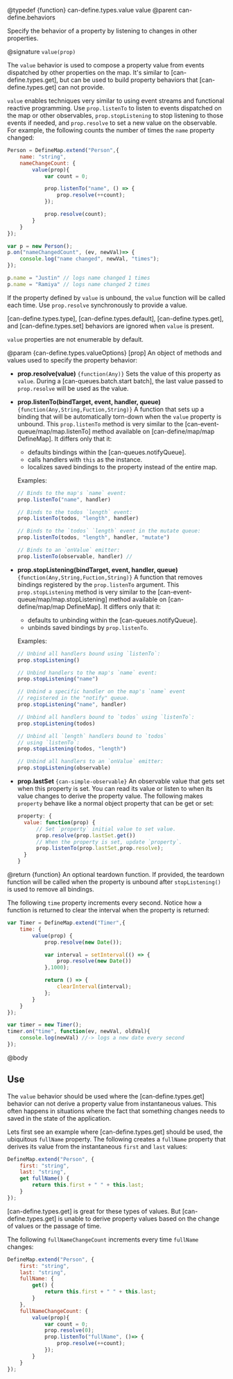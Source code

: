 @typedef {function} can-define.types.value value
@parent can-define.behaviors

Specify the behavior of a property by listening to changes in other properties.

@signature `value(prop)`

The `value` behavior is used to compose a property value from events dispatched
by other properties on the map. It's similar to [can-define.types.get], but can
be used to build property behaviors that [can-define.types.get] can not provide.

`value` enables techniques very similar to using
event streams and functional reactive programming. Use `prop.listenTo` to listen to events
dispatched on the map or other observables,
`prop.stopListening` to stop listening to those events if needed, and `prop.resolve`
to set a new value on the observable. For example, the following
counts the number of times the `name` property changed:

```js
Person = DefineMap.extend("Person",{
    name: "string",
    nameChangeCount: {
        value(prop){
            var count = 0;

            prop.listenTo("name", () => {
                prop.resolve(++count);
            });

            prop.resolve(count);
        }
    }
});

var p = new Person();
p.on("nameChangedCount", (ev, newVal)=> {
    console.log("name changed", newVal, "times");
});

p.name = "Justin" // logs name changed 1 times
p.name = "Ramiya" // logs name changed 2 times
```

If the property defined by `value` is unbound, the `value` function will be called each time. Use `prop.resolve` synchronously
to provide a value.

[can-define.types.type], [can-define.types.default], [can-define.types.get], and [can-define.types.set] behaviors are ignored when `value` is present.

`value` properties are not enumerable by default.

@param {can-define.types.valueOptions} [prop] An object of methods and values used to specify the property
behavior:  



- __prop.resolve(value)__ `{function(Any)}` Sets the value of this property as `value`. During a [can-queues.batch.start batch],
  the last value passed to `prop.resolve` will be used as the value.

- __prop.listenTo(bindTarget, event, handler, queue)__ `{function(Any,String,Fuction,String)}`  A function that sets up a binding that
  will be automatically torn-down when the `value` property is unbound.  This `prop.listenTo` method is very similar to the [can-event-queue/map/map.listenTo] method available on [can-define/map/map DefineMap].  It differs only that it:

  - defaults bindings within the [can-queues.notifyQueue].
  - calls handlers with `this` as the instance.
  - localizes saved bindings to the property instead of the entire map.

  Examples:

  ```js
  // Binds to the map's `name` event:
  prop.listenTo("name", handler)     

  // Binds to the todos `length` event:
  prop.listenTo(todos, "length", handler)

  // Binds to the `todos` `length` event in the mutate queue:
  prop.listenTo(todos, "length", handler, "mutate")

  // Binds to an `onValue` emitter:
  prop.listenTo(observable, handler) //
  ```

- __prop.stopListening(bindTarget, event, handler, queue)__ `{function(Any,String,Fuction,String)}`  A function that removes bindings
  registered by the `prop.listenTo` argument.  This `prop.stopListening` method is very similar to the [can-event-queue/map/map.stopListening] method available on [can-define/map/map DefineMap].  It differs only that it:

  - defaults to unbinding within the [can-queues.notifyQueue].
  - unbinds saved bindings by `prop.listenTo`.

  Examples:

  ```js
  // Unbind all handlers bound using `listenTo`:
  prop.stopListening()    

  // Unbind handlers to the map's `name` event:
  prop.stopListening("name")   

  // Unbind a specific handler on the map's `name` event
  // registered in the "notify" queue.
  prop.stopListening("name", handler)    

  // Unbind all handlers bound to `todos` using `listenTo`:
  prop.stopListening(todos)

  // Unbind all `length` handlers bound to `todos`
  // using `listenTo`:
  prop.stopListening(todos, "length")

  // Unbind all handlers to an `onValue` emitter:
  prop.stopListening(observable)
  ```

- __prop.lastSet__ `{can-simple-observable}` An observable value that gets set when this
  property is set.  You can read its value or listen to when its value changes to
  derive the property value.  The following makes `property` behave like a
  normal object property that can be get or set:

  ```js
  property: {
    value: function(prop) {
        // Set `property` initial value to set value.
        prop.resolve(prop.lastSet.get())
        // When the property is set, update `property`.
        prop.listenTo(prop.lastSet,prop.resolve);
    }
  }
  ```


@return {function} An optional teardown function. If provided, the teardown function
will be called when the property is unbound after `stopListening()` is used to
remove all bindings.

The following `time` property increments every second.  Notice how a function
is returned to clear the interval when the property is returned:

```js
var Timer = DefineMap.extend("Timer",{
    time: {
        value(prop) {
            prop.resolve(new Date());

            var interval = setInterval(() => {
                prop.resolve(new Date())
            },1000);

            return () => {
                clearInterval(interval);
            };
        }
    }
});

var timer = new Timer();
timer.on("time", function(ev, newVal, oldVal){
    console.log(newVal) //-> logs a new date every second
});
```


@body

## Use

The `value` behavior should be used where the [can-define.types.get] behavior can
not derive a property value from instantaneous values.  This often happens in situations
where the fact that something changes needs to saved in the state of the application.

Lets first see an example where [can-define.types.get] should be used, the
ubiquitous `fullName` property.  The following creates a `fullName` property
that derives its value from the instantaneous `first` and `last` values:

```js
DefineMap.extend("Person", {
    first: "string",
    last: "string",
    get fullName() {
        return this.first + " " + this.last;
    }
});
```

[can-define.types.get] is great for these types of values. But [can-define.types.get]
is unable to derive property values based on the change of values or the
passage of time.

The following `fullNameChangeCount` increments every time `fullName` changes:

```js
DefineMap.extend("Person", {
    first: "string",
    last: "string",
    fullName: {
        get() {
            return this.first + " " + this.last;
        }
    },
    fullNameChangeCount: {
        value(prop){
            var count = 0;
            prop.resolve(0);
            prop.listenTo("fullName", ()=> {
                prop.resolve(++count);
            });
        }
    }
});
```
